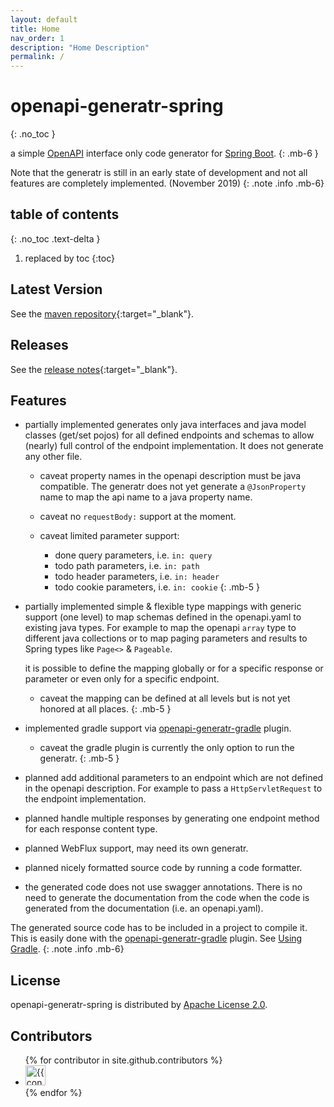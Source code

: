 ```yaml
---
layout: default
title: Home
nav_order: 1
description: "Home Description"
permalink: /
---
```


# openapi-generatr-spring
{: .no_toc }

a simple [OpenAPI][openapi] interface only code generator for [Spring Boot][springboot].
{: .mb-6 }

Note that the generatr is still in an early state of development and not all features are completely implemented.
(November 2019)
{: .note .info .mb-6}


## table of contents
{: .no_toc .text-delta }

1. replaced by toc
{:toc}

## Latest Version

See the [maven repository][bintray]{:target="_blank"}.

## Releases

See the [release notes][generatr-releases]{:target="_blank"}.

## Features

- <span class="label label-green">partially implemented</span> generates only java interfaces and java model classes
  (get/set pojos) for all defined endpoints and schemas to allow (nearly) full control of the endpoint
   implementation. It does not generate any other file. 
  
  - <span class="label label-red">caveat</span> property names in the openapi description must be java
    compatible. The generatr does not yet generate a `@JsonProperty` name to map the api name to a 
    java property name.

  - <span class="label label-red">caveat</span> no `requestBody:` support at the moment.

  - <span class="label label-red">caveat</span> limited parameter support:
     - <span class="label label-green">done</span> query parameters, i.e. `in: query`
     - <span class="label label-red">todo</span> path parameters, i.e. `in: path`
     - <span class="label label-red">todo</span> header parameters, i.e. `in: header`
     - <span class="label label-red">todo</span> cookie parameters, i.e. `in: cookie`
{: .mb-5 }

- <span class="label label-green">partially implemented</span> simple & flexible type mappings with generic support
  (one level) to map schemas defined in the openapi.yaml to existing java types. For example to map the openapi
  `array` type to different java collections or to map paging parameters and results to Spring types like `Page<>`
   & `Pageable`.
   
  it is possible to define the mapping globally or for a specific response or parameter or even only for a specific
  endpoint. 

  - <span class="label label-red">caveat</span> the mapping can be defined at all levels but is not yet honored
    at all places.
{: .mb-5 }
    
- <span class="label label-green">implemented</span> gradle support via [openapi-generatr-gradle][generatr-gradle] plugin.

  - <span class="label label-red">caveat</span> the gradle plugin is currently the only option to run the
  generatr.
{: .mb-5 }


- <span class="label label-yellow">planned</span> add additional parameters to an endpoint which are not defined in
  the openapi description. For example to pass a `HttpServletRequest` to the endpoint implementation.
 
- <span class="label label-yellow">planned</span> handle multiple responses by generating one endpoint method for
  each response content type.
 
- <span class="label label-yellow">planned</span> WebFlux support, may need its own generatr. 

- <span class="label label-yellow">planned</span> nicely formatted source code by running a code formatter.

- the generated code does not use swagger annotations. There is no need to generate the documentation from the code
  when the code is generated from the documentation (i.e. an openapi.yaml). 


The generated source code has to be included in a project to compile it. This is easily done
with the [openapi-generatr-gradle][generatr-gradle] plugin. See [Using Gradle][docs-gradle].
{: .note .info .mb-6}

## License

openapi-generatr-spring  is distributed by [Apache License 2.0][license].

## Contributors

<ul class="list-style-none">
{% for contributor in site.github.contributors %}
  <li class="d-inline-block mr-1">
     <a href="{{ contributor.html_url }}"><img src="{{ contributor.avatar_url }}" width="32" height="32" alt="{{ contributor.login }}"/></a>
  </li>
{% endfor %}
</ul>

[docs-gradle]: /openapi-generatr-spring/gradle.html

[bintray]: https://bintray.com/hauner/openapi-generatr
[generatr-gradle]: https://github.com/hauner/openapi-generatr-gradle
[generatr-releases]: https://github.com/hauner/openapi-generatr-spring/releases

[openapi]: https://www.openapis.org/
[springboot]: https://spring.io/projects/spring-boot
[license]: http://www.apache.org/licenses/LICENSE-2.0.txt

